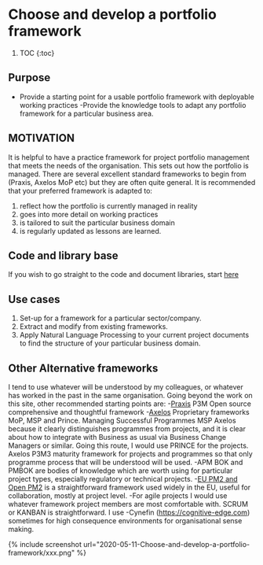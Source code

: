 # Choose and develop a portfolio framework

1. TOC
{:toc}

## Purpose
- Provide a starting point for a usable portfolio framework with deployable working practices
-Provide the knowledge tools to adapt any portfolio framework for a particular business area.

## MOTIVATION
It is helpful to have a practice framework for project portfolio management that meets the needs of the organisation. This sets out how the portfolio is managed. There are several excellent standard frameworks to begin from (Praxis, Axelos MoP etc) but they are often quite general. It is recommended that your preferred framework is adapted to:

1. reflect how the portfolio is currently managed in reality
2. goes into more detail on working practices
3. is tailored to suit the particular business domain
4. is regularly updated as lessons are learned.


## Code and library base
If you wish to go straight to the code and document libraries, start [here](https://github.com/lawrencerowland/Data-Model-for-Project-Frameworks)

## Use cases
1. Set-up for a framework for a particular sector/company.
1. Extract and modify from existing frameworks.
1. Apply Natural Language Processing to your current project documents to find the structure of your particular business domain.


## Other Alternative frameworks
I tend to use whatever will be understood by my colleagues, or whatever has worked in the past in the same organisation. Going beyond the work on this site, other recommended starting points are:
-[Praxis](https://www.praxisframework.org) P3M Open source comprehensive and thoughtful framework 
-[Axelos](htpps://axelos.com) Proprietary frameworks MoP, MSP and Prince. Managing Successful Programmes MSP Axelos because it clearly distinguishes programmes from projects, and it is clear about how to integrate with Business as usual via Business Change Managers or similar. Going this route, I would use PRINCE for the projects. Axelos P3M3 maturity framework for projects and programmes so that only programme process that will be understood will be used.
-APM BOK and PMBOK are bodies of knowledge which are worth using for particular project types, especially regulatory or technical projects. 
-[EU PM2 and Open PM2](https://op.europa.eu/en/publication-detail/-/publication/ac3e118a-cb6e-11e8-9424-01aa75ed71a1) is a straightforward framework used widely in the EU, useful for collaboration, mostly at project level.
-For agile projects I would use whatever framework project members are most comfortable with. SCRUM or KANBAN is straightforward. I use -Cynefin (https://cognitive-edge.com) sometimes for high consequence environments for organisational sense making. 

{% include screenshot url="2020-05-11-Choose-and-develop-a-portfolio-framework/xxx.png" %}
